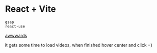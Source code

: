 # React + Vite
    gsap
    react-use

[awwwards](https://awwwards-8ndqy9be5-romantoritsyns-projects.vercel.app/)

it gets some time to load videos, when finished hover center and click =)
